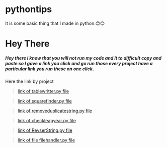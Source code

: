 # pythontips
It is some basic thing that I made in python.😊😊

# Hey There 
##### Hey there I know that you will not run my code and it to difficult copy and paste so I gave a link you click and go run those every project have a particular link you run these on one click.

Here the link by project

> [link of tablewritter.py file](https://tablewrittergame.codewithbk.repl.run/)

> [link of squarefinder.py file](https://Squarerootwritter.codewithbk.repl.run/)

> [link of removeduplicatestring.py file](https://Removeduplicatestring.codewithbk.repl.run/)

> [link of checkleapyear.py file](https://Checkleapyear.codewithbk.repl.run/)

> [link of RevserString.py file](https://Reversedtuple.codewithbk.repl.run)

> [link of file filehandler.py file](https://Filehandler.codewithbk.repl.run)
